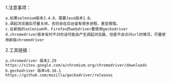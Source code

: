 
1.注意事项：

	a.如果selenium版本3.4.0，需要Java版本1.8。
	b.调起浏览器后尽量关闭，否则会在后台留有很多进程，甚至报错。
	c.在新版的selenium中，Firefox的webdriver要使用geckodriver
	d.chromedriver版本有时不对的话可能会产生调起浏览器，但是不会访问url的情况，尽量使用新版chromedriver
	

2.工具链接：

	a.chromedriver 版本2.29	https://sites.google.com/a/chromium.org/chromedriver/downloads
	b.geckodriver 版本v0.16.1 https://github.com/mozilla/geckodriver/releases



